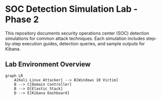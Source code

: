 # SOC Detection Simulation Lab - Phase 2

This repository documents security operations center (SOC) detection simulations for common attack techniques. Each simulation includes step-by-step execution guides, detection queries, and sample outputs for Kibana.

## Lab Environment Overview
```mermaid
graph LR
    A[Kali Linux Attacker] --> B[Windows 10 Victim]
    B --> C[Domain Controller]
    B --> D[Elastic Stack]
    D --> E[Kibana Dashboard]
